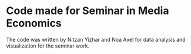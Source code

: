 # Code made for Seminar in Media Economics
The code was written by Nitzan Yizhar and Noa Axel for data analysis and
visualization for the seminar work.